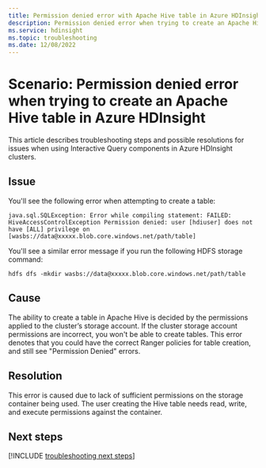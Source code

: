 ```yaml
---
title: Permission denied error with Apache Hive table in Azure HDInsight
description: Permission denied error when trying to create an Apache Hive table in Azure HDInsight
ms.service: hdinsight
ms.topic: troubleshooting
ms.date: 12/08/2022
---
```


# Scenario: Permission denied error when trying to create an Apache Hive table in Azure HDInsight

This article describes troubleshooting steps and possible resolutions for issues when using Interactive Query components in Azure HDInsight clusters.

## Issue

You'll see the following error when attempting to create a table:

```
java.sql.SQLException: Error while compiling statement: FAILED: HiveAccessControlException Permission denied: user [hdiuser] does not have [ALL] privilege on [wasbs://data@xxxxx.blob.core.windows.net/path/table]
```

You'll see a similar error message if you run the following HDFS storage command:

```
hdfs dfs -mkdir wasbs://data@xxxxx.blob.core.windows.net/path/table
```

## Cause

The ability to create a table in Apache Hive is decided by the permissions applied to the cluster’s storage account. If the cluster storage account permissions are incorrect, you won't be able to create tables. This error denotes that you could have the correct Ranger policies for table creation, and still see "Permission Denied" errors.

## Resolution

This error is caused due to lack of sufficient permissions on the storage container being used. The user creating the Hive table needs read, write, and execute permissions against the container.

## Next steps

[!INCLUDE [troubleshooting next steps](../includes/hdinsight-troubleshooting-next-steps.md)]
